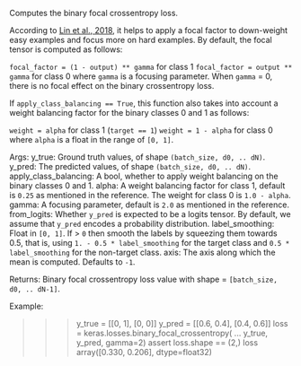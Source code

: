 Computes the binary focal crossentropy loss.

According to [Lin et al., 2018](https://arxiv.org/pdf/1708.02002.pdf), it
helps to apply a focal factor to down-weight easy examples and focus more on
hard examples. By default, the focal tensor is computed as follows:

`focal_factor = (1 - output) ** gamma` for class 1
`focal_factor = output ** gamma` for class 0
where `gamma` is a focusing parameter. When `gamma` = 0, there is no focal
effect on the binary crossentropy loss.

If `apply_class_balancing == True`, this function also takes into account a
weight balancing factor for the binary classes 0 and 1 as follows:

`weight = alpha` for class 1 (`target == 1`)
`weight = 1 - alpha` for class 0
where `alpha` is a float in the range of `[0, 1]`.

Args:
    y_true: Ground truth values, of shape `(batch_size, d0, .. dN)`.
    y_pred: The predicted values, of shape `(batch_size, d0, .. dN)`.
    apply_class_balancing: A bool, whether to apply weight balancing on the
        binary classes 0 and 1.
    alpha: A weight balancing factor for class 1, default is `0.25` as
        mentioned in the reference. The weight for class 0 is `1.0 - alpha`.
    gamma: A focusing parameter, default is `2.0` as mentioned in the
        reference.
    from_logits: Whether `y_pred` is expected to be a logits tensor. By
        default, we assume that `y_pred` encodes a probability distribution.
    label_smoothing: Float in `[0, 1]`. If > `0` then smooth the labels by
        squeezing them towards 0.5, that is,
        using `1. - 0.5 * label_smoothing` for the target class
        and `0.5 * label_smoothing` for the non-target class.
    axis: The axis along which the mean is computed. Defaults to `-1`.

Returns:
    Binary focal crossentropy loss value
    with shape = `[batch_size, d0, .. dN-1]`.

Example:

>>> y_true = [[0, 1], [0, 0]]
>>> y_pred = [[0.6, 0.4], [0.4, 0.6]]
>>> loss = keras.losses.binary_focal_crossentropy(
...        y_true, y_pred, gamma=2)
>>> assert loss.shape == (2,)
>>> loss
array([0.330, 0.206], dtype=float32)
